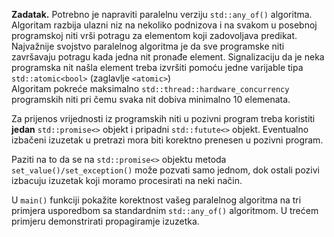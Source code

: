 **Zadatak.** Potrebno je napraviti paralelnu verziju  `std::any_of()` algoritma. 
Algoritam razbija ulazni niz na nekoliko podnizova i na svakom u posebnoj programskoj niti vrši potragu za 
elementom koji zadovoljava predikat. Najvažnije svojstvo paralelnog 
algoritma je da sve programske niti završavaju potragu kada jedna nit pronađe element.
Signalizaciju da je neka programska nit našla element treba izvršiti pomoću jedne varijable 
tipa `std::atomic<bool>` (zaglavlje `<atomic>`)  
Algoritam pokreće  maksimalno `std::thread::hardware_concurrency` programskih niti
pri čemu svaka nit dobiva minimalno 10 elemenata. 

Za prijenos vrijednosti iz programskih niti u pozivni program treba koristiti **jedan** 
`std::promise<>` objekt i pripadni `std::futute<>` objekt. Eventualno izbačeni izuzetak u
pretrazi mora biti korektno prenesen u pozivni program. 

Paziti na to da se na  `std::promise<>` objektu metoda `set_value()/set_exception()`  može pozvati
samo jednom, dok ostali pozivi izbacuju izuzetak koji moramo procesirati na neki način. 

U `main()` funkciji pokažite korektnost vašeg paralelnog algoritma na tri primjera 
usporedbom sa standardnim  `std::any_of()` algoritmom. U trećem primjeru demonstrirati 
propagiramje izuzetka.
